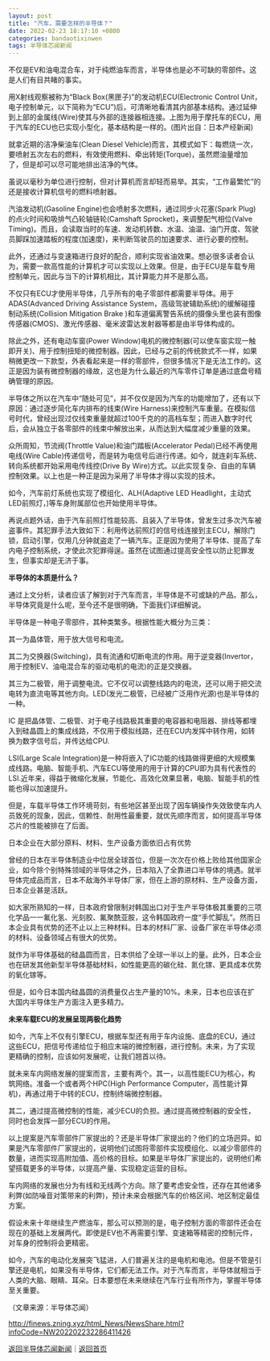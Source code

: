 ```yaml
---
layout: post
title: "汽车，需要怎样的半导体？"
date: 2022-02-23 18:17:10 +0800
categories: bandaotixinwen
tags: 半导体芯闻新闻
---
```

<p>不仅是EV和油电混合车，对于纯燃油车而言，半导体也是必不可缺的零部件。这是人们有目共睹的事实。</p><p>用X射线观察被称为“Black Box(黑匣子)”的发动机ECU(Electronic Control Unit，电子控制单元，以下简称为“ECU”)后，可清晰地看清其内部基本结构。通过延伸到上部的金属线(Wire)使其与外部的连接器相连接。上图为用于摩托车的ECU，用于汽车的ECU也已实现小型化，基本结构是一样的。(图片出自：日本产经新闻)</p><p>就拿近期的洁净柴油车(Clean Diesel Vehicle)而言，其模式如下：每燃烧一次，要喷射五次左右的燃料，有效使用燃料、牵出转矩(Torque)，虽然燃油量增加了，但是却可以尽可能地排出洁净的气体。</p><p>虽说以毫秒为单位进行控制，但对计算机而言却轻而易举。其实，“工作最繁忙”的还是接收计算机信号的燃料喷射器。</p><p>汽油发动机(Gasoline Engine)也会喷射多次燃料，通过同步火花塞(Spark Plug)的点火时间和吸排气凸轮轴链轮(Camshaft Sprocket)，来调整配气相位(Valve Timing)。而且，会读取当时的车速、发动机转数、水温、油温、油门开度、驾驶员脚踩加速踏板的程度(加速度)，来判断驾驶员的加速要求、进行必要的控制。</p><p>此外，还通过与变速箱进行良好的配合，顺利实现省油效果。想必很多读者会认为，需要一款高性能的计算机才可以实现以上效果。但是，由于ECU是车载专用控制单元，因此与当下的计算机相比，其计算能力并不是那么高。</p><p>不仅只有ECU才使用半导体，几乎所有的电子零部件都需要半导体。用于ADAS(Advanced Driving Assistance System，高级驾驶辅助系统)的缓解碰撞制动系统(Collision Mitigation Brake )和车道偏离警告系统的摄像头里也装有图像传感器(CMOS)、激光传感器、毫米波雷达发射器等都是由半导体构成的。</p><p>除此之外，还有电动车窗(Power Window)电机的微控制器(可以使车窗实现一触即开关)、用于控制扭矩的微控制器。因此，已经与之前的传统款式不一样，如果稍微更改一下款型，外表看起来是一样的零部件，但很多情况下是无法工作的。这正是因为装有微控制器的缘故，这也是为什么最近的汽车零件订单是通过底盘号精确管理的原因。</p><p>半导体之所以在汽车中“随处可见”，并不仅仅是因为汽车的功能增加了，还有以下原因：通过逐步简化车内排布的线束(Wire Harness)来控制汽车重量。在模拟信号时代，曾经出现过仅线束重量就超过100千克的的高档车型；而进入数字时代后，会从独立于各零部件的线束中解放出来，从而达到大幅度减少重量的效果。</p><p>众所周知，节流阀(Throttle Value)和油门踏板(Accelerator Pedal)已经不再使用电线(Wire Cable)传递信号，而是转为电信号后进行传递。如今，就连刹车系统、转向系统都开始采用电传线控(Drive By Wire)方式。以此实现复杂、自由的车辆控制效果。以上也是一种正是因为采用了半导体才得以实现的技术。</p><p>如今，汽车前灯系统也实现了模组化、ALH(Adaptive LED Headlight，主动式LED前照灯，)等车身附属部位也开始使用半导体。</p><p>再说点题外话，由于汽车前照灯性能较高、且装入了半导体，曾发生过多次汽车被盗事件。其犯罪手法大致如下：利用传达前照灯的信号线连接到主ECU，解除门锁，启动引擎，仅用几分钟就盗走了一辆汽车。正是因为使用了半导体、提高了车内电子控制系统，才使此次犯罪得逞。虽然在试图通过提高安全性以防止犯罪发生，但事实却是无济于事。</p><p><strong>半导体的本质是什么？</strong></p><p>通过上文分析，读者应该了解到对于汽车而言，半导体是不可或缺的产品。那么，半导体究竟是什么呢，至今还不是很明确，下面我们详细解说。</p><p>半导体是一种电子零部件，其种类繁多。根据性能大概分为三类：</p><p>其一为晶体管，用于放大信号和电流。</p><p>其二为交换器(Switching)，具有流通和切断电流的作用。用于逆变器(Invertor，用于控制EV、油电混合车的驱动电机的电流)的正是交换器。</p><p>其三为二极管，用于调整电流。它不仅可以调整线路内的电流，还可以用于把交流电转为直流电等其他方向。LED(发光二极管，已经被广泛用作光源)也是半导体的一种。</p><p>IC 是把晶体管、二极管、对于电子线路极其重要的电容器和电阻器、排线等都埋入到硅晶圆上的集成线路，不仅用于模拟线路，还在ECU内发挥中转作用，如转换为数字信号后，并传达给CPU.</p><p>LSI(Large Scale Integration)是一种将嵌入了IC功能的线路做得更细的大规模集成线路。电脑、智能手机、汽车ECU等使用的用于计算的CPU即为具有代表性的LSI.近年来，得益于微缩化发展，节能化、高效化效果显著，电脑、智能手机的性能也得以加速提升。</p><p>但是，车载半导体工作环境苛刻，有些地区甚至出现了因车辆操作失效致使车内人员致死的现象，因此，信赖性、耐用性最重要，就优先顺序而言，如何提高半导体芯片的性能被排在了后面。</p><p>日本企业在大部分原料、材料、生产设备方面依旧占有优势</p><p>曾经的日本在半导体制造业中位居全球首位，但是一次次在价格上败给其他国家企业，如今除个别特殊领域的半导体之外，日本陷入了全靠进口半导体的境遇。就半导体完成品而言，日本不敌海外半导体厂家，但在上游的原材料、生产设备方面，日本企业甚是活跃。</p><p>如大家所熟知的一样，日本政府曾限制对韩国出口对于生产半导体极其重要的三项化学品一一氟化氢、光刻胶、氟聚酰亚胺，这令韩国政府一度“手忙脚乱”。然而日本企业具有优势的还不止以上三种材料。日本的材料厂家、设备厂家在半导体必须的材料、设备领域占有很大的优势。</p><p>就作为半导体基础的硅晶圆而言，日本供给了全球一半以上的量。此外，日本企业也在研发其他新型半导体基础材料，如性能更高的碳化硅、氮化镓、更具成本优势的氧化镓等。</p><p>但是，如今日本国内硅晶圆的消费量仅占生产量的10%。未来，日本也应该在扩大国内半导体生产方面注入更多精力。</p><p><strong>未来车载ECU的发展呈现两极化趋势</strong></p><p>如今，汽车上不仅有引擎ECU，根据车型还有用于车内设施、底盘的ECU，通过这些ECU，把信号传递给位于相应末端的微控制器，进行控制。未来，为了实现更精确的控制，应该如何发展呢，让我们翘首以待。</p><p>就未来车内网络发展的提案而言，主要有两个。其一，以高性能ECU为核心，构筑网络。准备一个或者两个HPC(High Performance Computer，高性能计算机)，再通过用于中转的ECU，控制终端微控制器。</p><p>其二，通过提高微控制的性能，减少ECU的负担。通过提高微控制器的安全性，同时也会发挥一部分ECU的作用。</p><p>以上提案是汽车零部件厂家提出的？还是半导体厂家提出的？他们的立场迥异。如果是汽车零部件厂家提出的，说明他们试图将零部件实现模组化、以减少零部件的数量，进而实现高附加值、高价格的目标。如果是半导体厂家提出的，说明他们希望搭载更多的半导体，以提高产量、实现稳定运营的目标。</p><p>车内网络的发展也分为有线和无线两个方向。除了要考虑安全性，还存在其他诸多利弊(如防噪音对策带来的利弊)，预计未来会根据汽车的价格区间、地区制定最佳方案。</p><p>假设未来十年继续生产燃油车，那么可以预测的是，电子控制方面的零部件还会在现在的基础上发展两代。即使是EV也不再需要引擎、变速箱等精密的控制元件，对车身的控制将会更精密。</p><p>如今，汽车的电动化发展突飞猛进，人们普遍关注的是电机和电池。但是不管是引擎还是电机，如果没有半导体，它们都无法工作。对于汽车而言，半导体就相当于人类的大脑、眼睛、耳朵。日本要想在未来继续在汽车行业有所作为，掌握半导体至关重要。</p><p class="em_media">（文章来源：半导体芯闻）</p>

<http://finews.zning.xyz/html_News/NewsShare.html?infoCode=NW202202232286411426>

[返回半导体芯闻新闻](//finews.withounder.com/category/bandaotixinwen.html)｜[返回首页](//finews.withounder.com/)